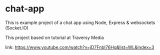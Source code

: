 # chat-app

This is example project of a chat app using Node, Express & websockets (Socket.IO)

This project based on tutorial at Traversy Media

link: https://www.youtube.com/watch?v=jD7FnbI76Hg&list=WL&index=3
